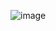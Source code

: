 ![image](https://user-images.githubusercontent.com/67550382/136686200-9d7e0f06-a5f1-46c4-b7b2-b3cf32df1728.png)
